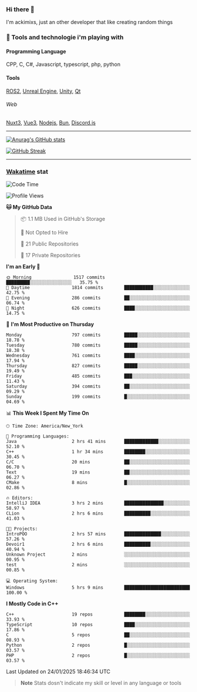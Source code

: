 ### Hi there 👋

I'm ackimixs, just an other developer that like creating random things

### 🧰 Tools and technologie i'm playing with

#### Programming Language
CPP, C, C#, Javascript, typescript, php, python

#### Tools
[ROS2](https://ros.org/), [Unreal Engine](https://www.unrealengine.com), [Unity](https://unity.com/), [Qt](https://www.qt.io/)

###### Web
[Nuxt3](https://nuxt.com/), [Vue3](https://vuejs.org/), [Nodejs](https://nodejs.org), [Bun](https://bun.sh/), [Discord.js](https://discord.js.org/)

---

[![Anurag's GitHub stats](https://github-readme-stats.vercel.app/api?username=ackimixs&show_icons=true&theme=github_dark&count_private=true)](https://github.com/anuraghazra/github-readme-stats)

[![GitHub Streak](https://github-readme-streak-stats.herokuapp.com?user=Ackimixs&theme=github-dark-blue&date_format=j%20M%5B%20Y%5D&mode=weekly)](https://git.io/streak-stats)

---
 
 ### [Wakatime](https://wakatime.com/) stat

<!--START_SECTION:waka-->
![Code Time](http://img.shields.io/badge/Code%20Time-1%2C399%20hrs%2048%20mins-blue)

![Profile Views](http://img.shields.io/badge/Profile%20Views-0-blue)

**🐱 My GitHub Data** 

> 📦 1.1 MB Used in GitHub's Storage 
 > 
> 🚫 Not Opted to Hire
 > 
> 📜 21 Public Repositories 
 > 
> 🔑 17 Private Repositories 
 > 
**I'm an Early 🐤** 

```text
🌞 Morning                1517 commits        █████████░░░░░░░░░░░░░░░░   35.75 % 
🌆 Daytime                1814 commits        ███████████░░░░░░░░░░░░░░   42.75 % 
🌃 Evening                286 commits         ██░░░░░░░░░░░░░░░░░░░░░░░   06.74 % 
🌙 Night                  626 commits         ████░░░░░░░░░░░░░░░░░░░░░   14.75 % 
```
📅 **I'm Most Productive on Thursday** 

```text
Monday                   797 commits         █████░░░░░░░░░░░░░░░░░░░░   18.78 % 
Tuesday                  780 commits         █████░░░░░░░░░░░░░░░░░░░░   18.38 % 
Wednesday                761 commits         ████░░░░░░░░░░░░░░░░░░░░░   17.94 % 
Thursday                 827 commits         █████░░░░░░░░░░░░░░░░░░░░   19.49 % 
Friday                   485 commits         ███░░░░░░░░░░░░░░░░░░░░░░   11.43 % 
Saturday                 394 commits         ██░░░░░░░░░░░░░░░░░░░░░░░   09.29 % 
Sunday                   199 commits         █░░░░░░░░░░░░░░░░░░░░░░░░   04.69 % 
```


📊 **This Week I Spent My Time On** 

```text
🕑︎ Time Zone: America/New_York

💬 Programming Languages: 
Java                     2 hrs 41 mins       █████████████░░░░░░░░░░░░   52.10 % 
C++                      1 hr 34 mins        ████████░░░░░░░░░░░░░░░░░   30.45 % 
C/C                      20 mins             ██░░░░░░░░░░░░░░░░░░░░░░░   06.70 % 
Text                     19 mins             ██░░░░░░░░░░░░░░░░░░░░░░░   06.27 % 
CMake                    8 mins              █░░░░░░░░░░░░░░░░░░░░░░░░   02.86 % 

🔥 Editors: 
IntelliJ IDEA            3 hrs 2 mins        ███████████████░░░░░░░░░░   58.97 % 
CLion                    2 hrs 6 mins        ██████████░░░░░░░░░░░░░░░   41.03 % 

🐱‍💻 Projects: 
IntroPOO                 2 hrs 57 mins       ██████████████░░░░░░░░░░░   57.26 % 
Devoir1                  2 hrs 6 mins        ██████████░░░░░░░░░░░░░░░   40.94 % 
Unknown Project          2 mins              ░░░░░░░░░░░░░░░░░░░░░░░░░   00.95 % 
test                     2 mins              ░░░░░░░░░░░░░░░░░░░░░░░░░   00.85 % 

💻 Operating System: 
Windows                  5 hrs 9 mins        █████████████████████████   100.00 % 
```

**I Mostly Code in C++** 

```text
C++                      19 repos            ████████░░░░░░░░░░░░░░░░░   33.93 % 
TypeScript               10 repos            ████░░░░░░░░░░░░░░░░░░░░░   17.86 % 
C                        5 repos             ██░░░░░░░░░░░░░░░░░░░░░░░   08.93 % 
Python                   2 repos             █░░░░░░░░░░░░░░░░░░░░░░░░   03.57 % 
PHP                      2 repos             █░░░░░░░░░░░░░░░░░░░░░░░░   03.57 % 
```




 Last Updated on 24/01/2025 18:46:34 UTC
<!--END_SECTION:waka-->

> **Note**
> Stats dosn't indicate my skill or level in any language or tools
